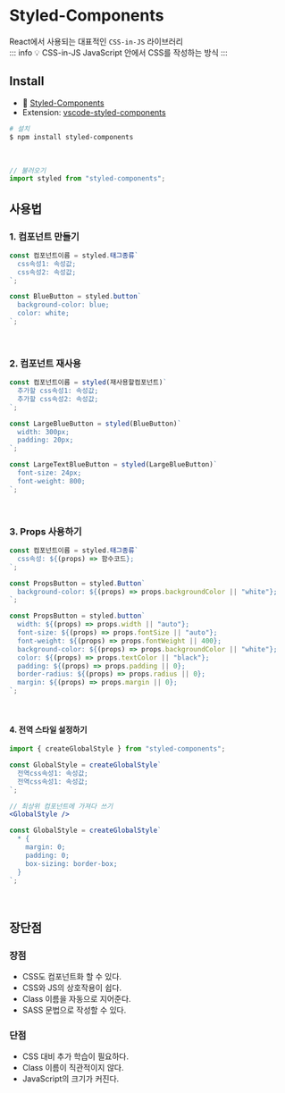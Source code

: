 # Styled-Components <badge type="danger" text="in progress"></badge>

React에서 사용되는 대표적인 `CSS-in-JS` 라이브러리  
::: info 💡 CSS-in-JS
JavaScript 안에서 CSS를 작성하는 방식
:::

## Install

- 📎 [Styled-Components](https://styled-components.com/)
- Extension: [vscode-styled-components](https://marketplace.visualstudio.com/items?itemName=styled-components.vscode-styled-components)

```bash
# 설치
$ npm install styled-components
```

<br>

```jsx
// 불러오기
import styled from "styled-components";
```

## 사용법

### 1. 컴포넌트 만들기

```jsx
const 컴포넌트이름 = styled.태그종류`
  css속성1: 속성값;
  css속성2: 속성값;
`;
```

```jsx
const BlueButton = styled.button`
  background-color: blue;
  color: white;
`;
```

<br>

### 2. 컴포넌트 재사용

```jsx
const 컴포넌트이름 = styled(재사용할컴포넌트)`
  추가할 css속성1: 속성값;
  추가할 css속성2: 속성값;
`;
```

```jsx
const LargeBlueButton = styled(BlueButton)`
  width: 300px;
  padding: 20px;
`;
```

```jsx
const LargeTextBlueButton = styled(LargeBlueButton)`
  font-size: 24px;
  font-weight: 800;
`;
```

<br>

### 3. Props 사용하기

```jsx
const 컴포넌트이름 = styled.태그종류`
  css속성: ${(props) => 함수코드};
`;
```

```jsx
const PropsButton = styled.Button`
  background-color: ${(props) => props.backgroundColor || "white"};
`;
```

```jsx
const PropsButton = styled.button`
  width: ${(props) => props.width || "auto"};
  font-size: ${(props) => props.fontSize || "auto"};
  font-weight: ${(props) => props.fontWeight || 400};
  background-color: ${(props) => props.backgroundColor || "white"};
  color: ${(props) => props.textColor || "black"};
  padding: ${(props) => props.padding || 0};
  border-radius: ${(props) => props.radius || 0};
  margin: ${(props) => props.margin || 0};
`;
```

<br>

#### 4. 전역 스타일 설정하기

```jsx
import { createGlobalStyle } from "styled-components";
```

```jsx
const GlobalStyle = createGlobalStyle`
  전역css속성1: 속성값;
  전역css속성1: 속성값;
`;
```

```jsx
// 최상위 컴포넌트에 가져다 쓰기
<GlobalStyle />
```

```jsx
const GlobalStyle = createGlobalStyle`
  * {
    margin: 0;
    padding: 0;
    box-sizing: border-box;
  }
`;
```

<br>

## 장단점

### 장점

- CSS도 컴포넌트화 할 수 있다.
- CSS와 JS의 상호작용이 쉽다.
- Class 이름을 자동으로 지어준다.
- SASS 문법으로 작성할 수 있다.

### 단점

- CSS 대비 추가 학습이 필요하다.
- Class 이름이 직관적이지 않다.
- JavaScript의 크기가 커진다.
